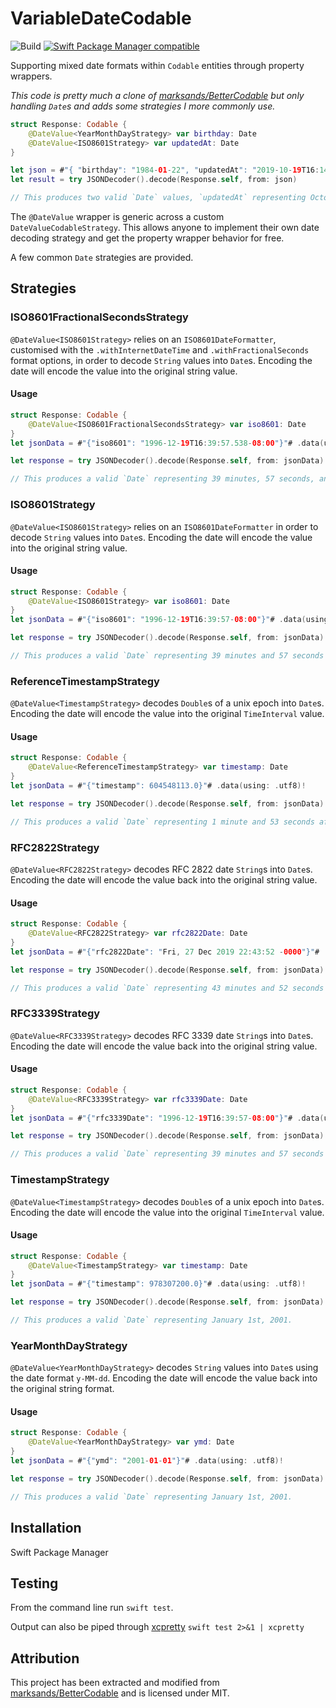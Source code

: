 # VariableDateCodable
![Build](https://github.com/theoriginalbit/VariableDateCodable/workflows/build/badge.svg) [![Swift Package Manager compatible](https://img.shields.io/badge/SPM-compatible-brightgreen.svg)](https://github.com/apple/swift-package-manager)

Supporting mixed date formats within `Codable` entities through property wrappers.

_This code is pretty much a clone of [marksands/BetterCodable](https://github.com/marksands/BetterCodable) but only handling `Date`s and adds some strategies I more commonly use._

```swift
struct Response: Codable {
    @DateValue<YearMonthDayStrategy> var birthday: Date
    @DateValue<ISO8601Strategy> var updatedAt: Date
}

let json = #"{ "birthday": "1984-01-22", "updatedAt": "2019-10-19T16:14:32-08:00" }"#.data(using: .utf8)!
let result = try JSONDecoder().decode(Response.self, from: json)

// This produces two valid `Date` values, `updatedAt` representing October 19, 2019 and `birthday` January 22nd, 1984.
```

The `@DateValue` wrapper is generic across a custom `DateValueCodableStrategy`. This allows anyone to implement their own date decoding strategy and get the property wrapper behavior for free.

A few common `Date` strategies are provided.

## Strategies

### ISO8601FractionalSecondsStrategy
`@DateValue<ISO8601Strategy>` relies on an `ISO8601DateFormatter`, customised with the `.withInternetDateTime` and `.withFractionalSeconds` format options, in order to decode `String` values into `Date`s. Encoding the date will encode the value into the original string value.

#### Usage
```swift
struct Response: Codable {
    @DateValue<ISO8601FractionalSecondsStrategy> var iso8601: Date
}
let jsonData = #"{"iso8601": "1996-12-19T16:39:57.538-08:00"}"# .data(using: .utf8)!

let response = try JSONDecoder().decode(Response.self, from: jsonData)

// This produces a valid `Date` representing 39 minutes, 57 seconds, and 538 milliseconds after the 16th hour of December 19th, 1996 with an offset of -08:00 from UTC (Pacific Standard Time).
```

### ISO8601Strategy
`@DateValue<ISO8601Strategy>` relies on an `ISO8601DateFormatter` in order to decode `String` values into `Date`s. Encoding the date will encode the value into the original string value.

#### Usage
```swift
struct Response: Codable {
    @DateValue<ISO8601Strategy> var iso8601: Date
}
let jsonData = #"{"iso8601": "1996-12-19T16:39:57-08:00"}"# .data(using: .utf8)!

let response = try JSONDecoder().decode(Response.self, from: jsonData)

// This produces a valid `Date` representing 39 minutes and 57 seconds after the 16th hour of December 19th, 1996 with an offset of -08:00 from UTC (Pacific Standard Time).
```

### ReferenceTimestampStrategy
`@DateValue<TimestampStrategy>` decodes `Double`s of a unix epoch into `Date`s. Encoding the date will encode the value into the original `TimeInterval` value.

#### Usage
```swift
struct Response: Codable {
    @DateValue<ReferenceTimestampStrategy> var timestamp: Date
}
let jsonData = #"{"timestamp": 604548113.0}"# .data(using: .utf8)!

let response = try JSONDecoder().decode(Response.self, from: jsonData)

// This produces a valid `Date` representing 1 minute and 53 seconds after the 14th hour of February 28th, 2020.
```

### RFC2822Strategy
`@DateValue<RFC2822Strategy>` decodes RFC 2822 date `String`s into `Date`s. Encoding the date will encode the value back into the original string value.

#### Usage
```swift
struct Response: Codable {
    @DateValue<RFC2822Strategy> var rfc2822Date: Date
}
let jsonData = #"{"rfc2822Date": "Fri, 27 Dec 2019 22:43:52 -0000"}"# .data(using: .utf8)!

let response = try JSONDecoder().decode(Response.self, from: jsonData)

// This produces a valid `Date` representing 43 minutes and 52 seconds after the 22nd hour of December 27th, 2019 with an offset of -00:00 from UTC.
```

### RFC3339Strategy
`@DateValue<RFC3339Strategy>` decodes RFC 3339 date `String`s into `Date`s. Encoding the date will encode the value back into the original string value.

#### Usage
```swift
struct Response: Codable {
    @DateValue<RFC3339Strategy> var rfc3339Date: Date
}
let jsonData = #"{"rfc3339Date": "1996-12-19T16:39:57-08:00"}"# .data(using: .utf8)!

let response = try JSONDecoder().decode(Response.self, from: jsonData)

// This produces a valid `Date` representing 39 minutes and 57 seconds after the 16th hour of December 19th, 1996 with an offset of -08:00 from UTC (Pacific Standard Time).
```

### TimestampStrategy
`@DateValue<TimestampStrategy>` decodes `Double`s of a unix epoch into `Date`s. Encoding the date will encode the value into the original `TimeInterval` value.

#### Usage
```swift
struct Response: Codable {
    @DateValue<TimestampStrategy> var timestamp: Date
}
let jsonData = #"{"timestamp": 978307200.0}"# .data(using: .utf8)!

let response = try JSONDecoder().decode(Response.self, from: jsonData)

// This produces a valid `Date` representing January 1st, 2001.
```

### YearMonthDayStrategy
`@DateValue<YearMonthDayStrategy>` decodes `String` values into `Date`s using the date format `y-MM-dd`. Encoding the date will encode the value back into the original string format.

#### Usage
```swift
struct Response: Codable {
    @DateValue<YearMonthDayStrategy> var ymd: Date
}
let jsonData = #"{"ymd": "2001-01-01"}"# .data(using: .utf8)!

let response = try JSONDecoder().decode(Response.self, from: jsonData)

// This produces a valid `Date` representing January 1st, 2001.
```

## Installation

Swift Package Manager

## Testing

From the command line run `swift test`.

Output can also be piped through [xcpretty](https://github.com/xcpretty/xcpretty) `swift test 2>&1 | xcpretty`

## Attribution

This project has been extracted and modified from [marksands/BetterCodable](https://github.com/marksands/BetterCodable) and is licensed under MIT.
